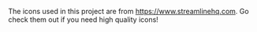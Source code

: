 The icons used in this project are from <https://www.streamlinehq.com>. Go check them out if you need high quality icons!
